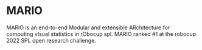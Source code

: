 # MARIO
MARIO is an end-to-end Modular and extensible ARchitecture for computing vIsual statistics in rObocup spl. MARIO ranked #1 at the robocup 2022 SPL open research challenge.
